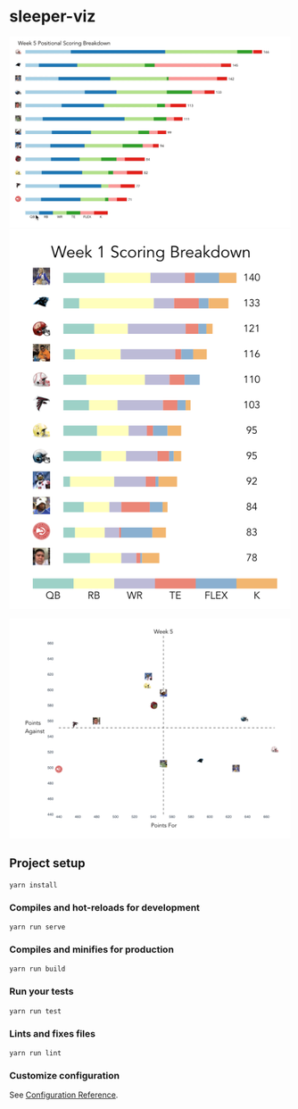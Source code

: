 # sleeper-viz

![Animated Scoring Breakdown](src/assets/ff-positionalBreakdown-v3.gif)
![Week 1 Scoring Breakdown](src/assets/scoring_breakdown_example.png)

![Points For/Against](src/assets/ff-pointsForAgainst-v2.png)

## Project setup
```
yarn install
```

### Compiles and hot-reloads for development
```
yarn run serve
```

### Compiles and minifies for production
```
yarn run build
```

### Run your tests
```
yarn run test
```

### Lints and fixes files
```
yarn run lint
```

### Customize configuration
See [Configuration Reference](https://cli.vuejs.org/config/).
